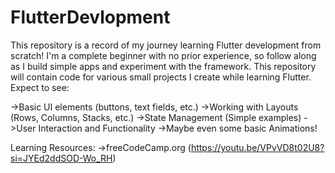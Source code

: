 # FlutterDevlopment
This repository is a record of my journey learning Flutter development from scratch!  I'm a complete beginner with no prior experience, so follow along as I build simple apps and experiment with the framework.
This repository will contain code for various small projects I create while learning Flutter.  Expect to see:

->Basic UI elements (buttons, text fields, etc.)
->Working with Layouts (Rows, Columns, Stacks, etc.)
->State Management (Simple examples)
->User Interaction and Functionality
->Maybe even some basic Animations!

Learning Resources:
->freeCodeCamp.org (https://youtu.be/VPvVD8t02U8?si=JYEd2ddSOD-Wo_RH)
